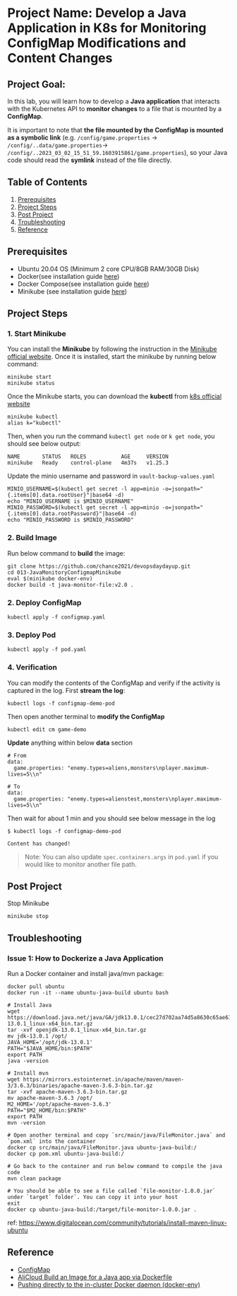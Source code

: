 # Project Name: Develop a Java Application in K8s for Monitoring ConfigMap Modifications and Content Changes


## Project Goal: 
In this lab, you will learn how to develop a **Java application** that interacts with the Kubernetes API to **monitor changes** to a file that is mounted by a **ConfigMap**. 

It is important to note that **the file mounted by the ConfigMap is mounted as a symbolic link** (e.g. `/config/game.properties` -> `/config/..data/game.properties`-> `/config/..2023_03_02_15_51_59.1603915861/game.properties`), so your Java code should read the **symlink** instead of the file directly.
## Table of Contents
1. [Prerequisites](#prerequisites)
2. [Project Steps](#project_steps)
3. [Post Project](#post_project)
4. [Troubleshooting](#troubleshooting)
5. [Reference](#reference)

## <a name="prerequisites">Prerequisites</a>
- Ubuntu 20.04 OS (Minimum 2 core CPU/8GB RAM/30GB Disk)
- Docker(see installation guide [here](https://docs.docker.com/get-docker/))
- Docker Compose(see installation guide [here](https://docs.docker.com/compose/install/))
- Minikube (see installation guide [here](https://minikube.sigs.k8s.io/docs/start/))

## <a name="project_steps">Project Steps</a>

### 1. Start Minikube
You can install the **Minikube** by following the instruction in the [Minikube official website](https://minikube.sigs.k8s.io/docs/start/). Once it is installed, start the minikube by running below command:
```
minikube start
minikube status
```
Once the Minikube starts, you can download the **kubectl** from [k8s official website](https://kubernetes.io/docs/tasks/tools/)
```
minikube kubectl
alias k="kubectl"
```
Then, when you run the command `kubectl get node` or `k get node`, you should see below output:
```
NAME       STATUS   ROLES           AGE     VERSION
minikube   Ready    control-plane   4m37s   v1.25.3
```
Update the minio username and password in `vault-backup-values.yaml`
```
MINIO_USERNAME=$(kubectl get secret -l app=minio -o=jsonpath="{.items[0].data.rootUser}"|base64 -d)
echo "MINIO_USERNAME is $MINIO_USERNAME"
MINIO_PASSWORD=$(kubectl get secret -l app=minio -o=jsonpath="{.items[0].data.rootPassword}"|base64 -d)
echo "MINIO_PASSWORD is $MINIO_PASSWORD"
```

### 2. Build Image
Run below command to **build** the image:
```
git clone https://github.com/chance2021/devopsdaydayup.git
cd 013-JavaMonitoryConfigmapMinikube
eval $(minikube docker-env)
docker build -t java-monitor-file:v2.0 .
```
### 2. Deploy ConfigMap
```
kubectl apply -f configmap.yaml
```

### 3. Deploy Pod
```
kubectl apply -f pod.yaml
```

### 4. Verification
You can modify the contents of the ConfigMap and verify if the activity is captured in the log. First **stream the log**:
```
kubectl logs -f configmap-demo-pod
```
Then open another terminal to **modify the ConfigMap**
```
kubectl edit cm game-demo
```
**Update** anything within below **data** section
```
# From
data:
  game.properties: "enemy.types=aliens,monsters\nplayer.maximum-lives=5\\n"

# To
data:
  game.properties: "enemy.types=alienstest,monsters\nplayer.maximum-lives=5\\n"
```
Then wait for about 1 min and you should see below message in the log
```
$ kubectl logs -f configmap-demo-pod

Content has changed!
```
> Note: You can also update `spec.containers.args` in `pod.yaml` if you would like to monitor another file path.

## <a name="post_project">Post Project</a>
Stop Minikube
```
minikube stop
```

## <a name="troubleshooting">Troubleshooting</a>
### Issue 1: How to Dockerize a Java Application
Run a Docker container and install java/mvn package:
```
docker pull ubuntu
docker run -it --name ubuntu-java-build ubuntu bash

# Install Java
wget https://download.java.net/java/GA/jdk13.0.1/cec27d702aa74d5a8630c65ae61e4305/9/GPL/openjdk-13.0.1_linux-x64_bin.tar.gz
tar -xvf openjdk-13.0.1_linux-x64_bin.tar.gz
mv jdk-13.0.1 /opt/
JAVA_HOME='/opt/jdk-13.0.1'
PATH="$JAVA_HOME/bin:$PATH"
export PATH
java -version

# Install mvn
wget https://mirrors.estointernet.in/apache/maven/maven-3/3.6.3/binaries/apache-maven-3.6.3-bin.tar.gz
tar -xvf apache-maven-3.6.3-bin.tar.gz
mv apache-maven-3.6.3 /opt/
M2_HOME='/opt/apache-maven-3.6.3'
PATH="$M2_HOME/bin:$PATH"
export PATH
mvn -version

# Open another terminal and copy `src/main/java/FileMonitor.java` and `pom.xml` into the container
docker cp src/main/java/FileMonitor.java ubuntu-java-build:/
docker cp pom.xml ubuntu-java-build:/

# Go back to the container and run below command to compile the java code
mvn clean package

# You should be able to see a file called `file-monitor-1.0.0.jar` under `target` folder`. You can copy it into your host
exit
docker cp ubuntu-java-build:/target/file-monitor-1.0.0.jar .
```
ref: https://www.digitalocean.com/community/tutorials/install-maven-linux-ubuntu

## <a name="reference">Reference</a>
- [ConfigMap](https://kubernetes.io/docs/concepts/configuration/configmap/)
- [AliCloud Build an Image for a Java app via Dockerfile](https://static-aliyun-doc.oss-cn-hangzhou.aliyuncs.com/download%2Fpdf%2F60719%2FBest_Practices_reseller_en-US.pdf)
- [Pushing directly to the in-cluster Docker daemon (docker-env)](https://minikube.sigs.k8s.io/docs/handbook/pushing/#1-pushing-directly-to-the-in-cluster-docker-daemon-docker-env)
